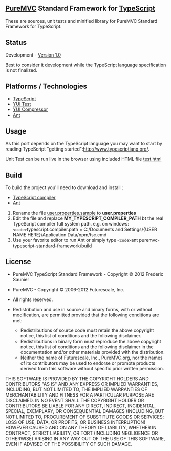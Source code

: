 ## [PureMVC](http://puremvc.github.com/) Standard Framework for [TypeScript](https://github.com/PureMVC/puremvc-typescript-standard-framework/wiki)

These are sources, unit tests and minified library for PureMVC Standard Framework for TypeScript.

## Status
Development - [Version 1.0](https://github.com/PureMVC/puremvc-typescript-standard-framework/blob/master/VERSION)

Best to consider it development while the TypeScript language specification is not finalized.

## Platforms / Technologies
* [TypeScript](http://www.typescriptlang.org/)
* [YUI Test](https://github.com/yui/yuitest)
* [YUI Compressor](http://developer.yahoo.com/yui/compressor/)
* [Ant](http://ant.apache.org/)

## Usage

As this port depends on the TypeScript language you may want to start by reading TypeScript "getting started":http://www.typescriptlang.org/.

Unit Test can be run live in the browser using included HTML file [test.html](https://github.com/PureMVC/puremvc-typescript-standard-framework/blob/master/test-minified.html)

## Build

To build the project you'll need to download and install :
* [TypeScript compiler](http://www.typescriptlang.org/#Download)
* [Ant](http://ant.apache.org/)

1. Rename the file [user.properties.sample](https://github.com/PureMVC/puremvc-typescript-standard-framework/blob/master/user.properties.sample) to **user.properties**
2. Edit the file and replace **MY_TYPESCRIPT_COMPILER_PATH** bt the real TypeScript compiler full
system path. e.g. on windows: `<code>`typescript.compiler.path = C:/Documents and Settings/{USER NAME HERE}/Application Data/npm/tsc.cmd
3. Use your favorite editor to run Ant or simply type `<code>`ant puremvc-typescript-standard-framework/build

## License
* PureMVC TypeScript Standard Framework - Copyright © 2012 Frederic Saunier
* PureMVC - Copyright © 2006-2012 Futurescale, Inc.
* All rights reserved.

* Redistribution and use in source and binary forms, with or without modification, are permitted provided that the following conditions are met:

  * Redistributions of source code must retain the above copyright notice, this list of conditions and the following disclaimer.
  * Redistributions in binary form must reproduce the above copyright notice, this list of conditions and the following disclaimer in the documentation and/or other materials provided with the distribution.
  * Neither the name of Futurescale, Inc., PureMVC.org, nor the names of its contributors may be used to endorse or promote products derived from this software without specific prior written permission.

THIS SOFTWARE IS PROVIDED BY THE COPYRIGHT HOLDERS AND CONTRIBUTORS "AS IS" AND ANY EXPRESS OR IMPLIED WARRANTIES, INCLUDING, BUT NOT LIMITED TO, THE IMPLIED WARRANTIES OF MERCHANTABILITY AND FITNESS FOR A PARTICULAR PURPOSE ARE DISCLAIMED. IN NO EVENT SHALL THE COPYRIGHT HOLDER OR CONTRIBUTORS BE LIABLE FOR ANY DIRECT, INDIRECT, INCIDENTAL, SPECIAL, EXEMPLARY, OR CONSEQUENTIAL DAMAGES (INCLUDING, BUT NOT LIMITED TO, PROCUREMENT OF SUBSTITUTE GOODS OR SERVICES; LOSS OF USE, DATA, OR PROFITS; OR BUSINESS INTERRUPTION) HOWEVER CAUSED AND ON ANY THEORY OF LIABILITY, WHETHER IN CONTRACT, STRICT LIABILITY, OR TORT (INCLUDING NEGLIGENCE OR OTHERWISE) ARISING IN ANY WAY OUT OF THE USE OF THIS SOFTWARE, EVEN IF ADVISED OF THE POSSIBILITY OF SUCH DAMAGE.